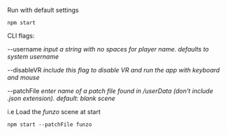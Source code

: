 Run with default settings

```shell
npm start
```

CLI flags:

--username *input a string with no spaces for player name. defaults to system username*

--disableVR *include this flag to disable VR and run the app with keyboard and mouse*

--patchFile *enter name of a patch file found in /userData (don't include .json extension). default: blank scene*

i.e Load the *funzo* scene at start
```shell
npm start --patchFile funzo
```